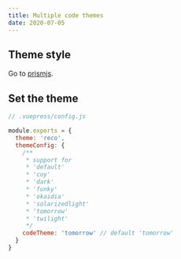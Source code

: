 ```yaml
---
title: Multiple code themes
date: 2020-07-05
---
```


## Theme style

Go to [prismjs](https://prismjs.com/).

## Set the theme

```js
// .vuepress/config.js

module.exports = {
  theme: 'reco',
  themeConfig: {
    /**
     * support for
     * 'default'
     * 'coy'
     * 'dark'
     * 'funky'
     * 'okaidia'
     * 'solarizedlight'
     * 'tomorrow'
     * 'twilight'
     */
    codeTheme: 'tomorrow' // default 'tomorrow'
  }
}
```
